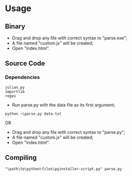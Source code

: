 # Usage


## Binary 

- Drag and drop any file with correct syntax to "parse.exe";
- A file named "custom.js" will be created;
- Open "index.html".

## Source Code

### Dependencies

```
julian.py
importlib
regex
``` 

- Run parse.py with the data file as its first argument;

```python ~\parse.py data.txt```

OR

- Drag and drop any file with correct syntax to "parse.py";
- A file named "custom.js" will be created;
- Open "index.html".


## Compiling

```"\path\to\python\files\pyinstaller-script.py" parse.py```
